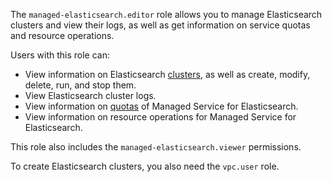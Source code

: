 The `managed-elasticsearch.editor` role allows you to manage Elasticsearch clusters and view their logs, as well as get information on service quotas and resource operations.

Users with this role can:
* View information on Elasticsearch [clusters](../../managed-elasticsearch/concepts/index.md), as well as create, modify, delete, run, and stop them.
* View Elasticsearch cluster logs.
* View information on [quotas](../../managed-elasticsearch/concepts/limits.md#mes-quotas) of Managed Service for Elasticsearch.
* View information on resource operations for Managed Service for Elasticsearch.

This role also includes the `managed-elasticsearch.viewer` permissions.

To create Elasticsearch clusters, you also need the `vpc.user` role.